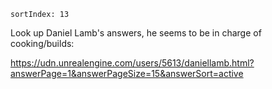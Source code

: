     sortIndex: 13

Look up Daniel Lamb's answers, he seems to be in charge of cooking/builds:

<https://udn.unrealengine.com/users/5613/daniellamb.html?answerPage=1&answerPageSize=15&answerSort=active>
